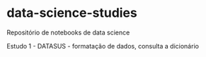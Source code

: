 # data-science-studies
Repositório de notebooks de data science

Estudo 1 - DATASUS - formatação de dados, consulta a dicionário
